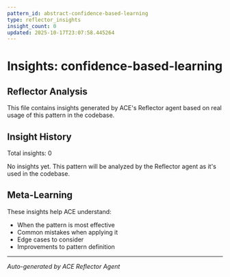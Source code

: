 ```yaml
---
pattern_id: abstract-confidence-based-learning
type: reflector_insights
insight_count: 0
updated: 2025-10-17T23:07:58.445264
---
```

# Insights: confidence-based-learning

## Reflector Analysis

This file contains insights generated by ACE's Reflector agent based on real usage of this pattern in the codebase.

## Insight History

Total insights: 0

No insights yet. This pattern will be analyzed by the Reflector agent as it's used in the codebase.

## Meta-Learning

These insights help ACE understand:
- When the pattern is most effective
- Common mistakes when applying it
- Edge cases to consider
- Improvements to pattern definition

---

*Auto-generated by ACE Reflector Agent*
